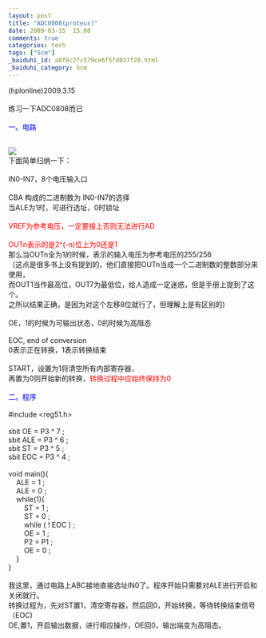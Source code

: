 ```yaml
---
layout: post
title: "ADC0808(proteus)"
date: 2009-03-15  15:08
comments: true
categories: tech
tags: ["Scm"]
_baiduhi_id: a8f8c2fc579ce6f5fd037f20.html
_baiduhi_category: Scm
---
```


(hplonline)2009.3.15<br/><br/>
练习一下ADC0808而已<br/><br/><font color="#0000ff">一。电路</font><br/><br/><div forimg="1"><img border="0" class="blogimg" small="0" src="http://hiphotos.baidu.com/hplonline/pic/item/1ece48a75f119ab4d0435849.jpg"/></div>
下面简单归纳一下：<br/><br/>
IN0-IN7，8个电压输入口<br/><br/>
CBA 构成的二进制数为 IN0-IN7的选择<br/>
当ALE为1时，可进行选址，0时锁址<br/><br/><font color="#ff0000">VREF为参考电压，一定要接上否则无法进行AD</font><br/><br/><font color="#ff0000">OUTn表示的是2^(-n)位上为0还是1</font><br/>
那么当OUTn全为1的时候，表示的输入电压为参考电压的255/256<br/>
（这点是很多书上没有提到的，他们直接把OUTn当成一个二进制数的整数部分来使用，<br/>
而OUT1当作最高位，OUT7为最低位，给人造成一定迷惑，但是手册上提到了这个。<br/>
之所以结果正确，是因为对这个左移8位就行了，但理解上是有区别的)<br/><br/>
OE，1的时候为可输出状态，0的时候为高阻态<br/><br/>
EOC, end of conversion<br/>
0表示正在转换，1表示转换结束<br/><br/>
START，设置为1将清空所有内部寄存器，<br/>
再置为0则开始新的转换，<font color="#ff0000">转换过程中应始终保持为0</font><br/><br/><font color="#0000ff">二。程序</font><br/><br/>
#include &lt;reg51.h&gt;<br/><br/>
sbit OE = P3 ^ 7 ;<br/>
sbit ALE = P3 ^ 6 ;<br/>
sbit ST = P3 ^ 5 ;<br/>
sbit EOC = P3 ^ 4 ;<br/><br/>
void main(){<br/>
      ALE = 1 ;<br/>
      ALE = 0 ;<br/>
      while(1){<br/>
            ST = 1 ;            <br/>
            ST = 0 ;<br/>
            while ( ! EOC ) ;<br/>
            OE = 1 ;<br/>
            P2 = P1 ;<br/>
            OE = 0 ;      <br/>
      }<br/>
}<br/><br/>
我这里，通过电路上ABC接地直接选址IN0了。程序开始只需要对ALE进行开启和关闭就行。<br/>
转换过程为，先对ST置1，清空寄存器，然后回0，开始转换，等待转换结束信号（EOC)<br/>
OE,置1，开启输出数据，进行相应操作，OE回0，输出端变为高阻态。
